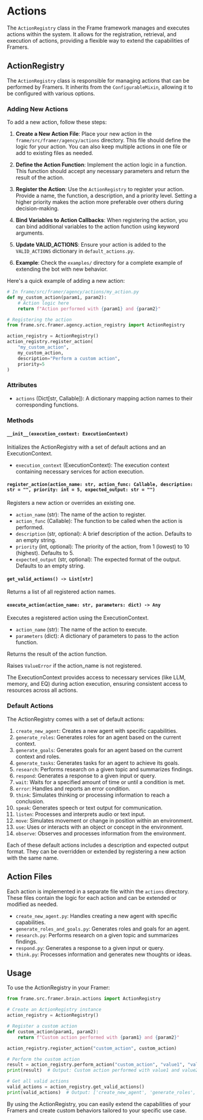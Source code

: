 # Actions

The `ActionRegistry` class in the Frame framework manages and executes actions within the system. It allows for the registration, retrieval, and execution of actions, providing a flexible way to extend the capabilities of Framers.

## ActionRegistry

The `ActionRegistry` class is responsible for managing actions that can be performed by Framers. It inherits from the `ConfigurableMixin`, allowing it to be configured with various options.

### Adding New Actions

To add a new action, follow these steps:

1. **Create a New Action File**: Place your new action in the `frame/src/framer/agency/actions` directory. This file should define the logic for your action. You can also keep multiple actions in one file or add to existing files as needed.

2. **Define the Action Function**: Implement the action logic in a function. This function should accept any necessary parameters and return the result of the action.

3. **Register the Action**: Use the `ActionRegistry` to register your action. Provide a name, the function, a description, and a priority level. Setting a higher priority makes the action more preferable over others during decision-making.

4. **Bind Variables to Action Callbacks**: When registering the action, you can bind additional variables to the action function using keyword arguments.

5. **Update VALID_ACTIONS**: Ensure your action is added to the `VALID_ACTIONS` dictionary in `default_actions.py`.

6. **Example**: Check the `examples/` directory for a complete example of extending the bot with new behavior.

Here's a quick example of adding a new action:

```python
# In frame/src/framer/agency/actions/my_action.py
def my_custom_action(param1, param2):
    # Action logic here
    return f"Action performed with {param1} and {param2}"

# Registering the action
from frame.src.framer.agency.action_registry import ActionRegistry

action_registry = ActionRegistry()
action_registry.register_action(
    "my_custom_action",
    my_custom_action,
    description="Perform a custom action",
    priority=5
)
```

### Attributes

- `actions` (Dict[str, Callable]): A dictionary mapping action names to their corresponding functions.

### Methods

#### `__init__(execution_context: ExecutionContext)`

Initializes the ActionRegistry with a set of default actions and an ExecutionContext.

- `execution_context` (ExecutionContext): The execution context containing necessary services for action execution.

#### `register_action(action_name: str, action_func: Callable, description: str = "", priority: int = 5, expected_output: str = "")`

Registers a new action or overrides an existing one.

- `action_name` (str): The name of the action to register.
- `action_func` (Callable): The function to be called when the action is performed.
- `description` (str, optional): A brief description of the action. Defaults to an empty string.
- `priority` (int, optional): The priority of the action, from 1 (lowest) to 10 (highest). Defaults to 5.
- `expected_output` (str, optional): The expected format of the output. Defaults to an empty string.

#### `get_valid_actions() -> List[str]`

Returns a list of all registered action names.

#### `execute_action(action_name: str, parameters: dict) -> Any`

Executes a registered action using the ExecutionContext.

- `action_name` (str): The name of the action to execute.
- `parameters` (dict): A dictionary of parameters to pass to the action function.

Returns the result of the action function.

Raises `ValueError` if the action_name is not registered.

The ExecutionContext provides access to necessary services (like LLM, memory, and EQ) during action execution, ensuring consistent access to resources across all actions.

### Default Actions

The ActionRegistry comes with a set of default actions:

1. `create_new_agent`: Creates a new agent with specific capabilities.
2. `generate_roles`: Generates roles for an agent based on the current context.
3. `generate_goals`: Generates goals for an agent based on the current context and roles.
4. `generate_tasks`: Generates tasks for an agent to achieve its goals.
5. `research`: Performs research on a given topic and summarizes findings.
6. `respond`: Generates a response to a given input or query.
7. `wait`: Waits for a specified amount of time or until a condition is met.
8. `error`: Handles and reports an error condition.
9. `think`: Simulates thinking or processing information to reach a conclusion.
10. `speak`: Generates speech or text output for communication.
11. `listen`: Processes and interprets audio or text input.
12. `move`: Simulates movement or change in position within an environment.
13. `use`: Uses or interacts with an object or concept in the environment.
14. `observe`: Observes and processes information from the environment.

Each of these default actions includes a description and expected output format. They can be overridden or extended by registering a new action with the same name.

## Action Files

Each action is implemented in a separate file within the `actions` directory. These files contain the logic for each action and can be extended or modified as needed.

- `create_new_agent.py`: Handles creating a new agent with specific capabilities.
- `generate_roles_and_goals.py`: Generates roles and goals for an agent.
- `research.py`: Performs research on a given topic and summarizes findings.
- `respond.py`: Generates a response to a given input or query.
- `think.py`: Processes information and generates new thoughts or ideas.

## Usage

To use the ActionRegistry in your Framer:

```python
from frame.src.framer.brain.actions import ActionRegistry

# Create an ActionRegistry instance
action_registry = ActionRegistry()

# Register a custom action
def custom_action(param1, param2):
    return f"Custom action performed with {param1} and {param2}"

action_registry.register_action("custom_action", custom_action)

# Perform the custom action
result = action_registry.perform_action("custom_action", "value1", "value2")
print(result)  # Output: Custom action performed with value1 and value2

# Get all valid actions
valid_actions = action_registry.get_valid_actions()
print(valid_actions)  # Output: ['create_new_agent', 'generate_roles', ..., 'custom_action']
```

By using the ActionRegistry, you can easily extend the capabilities of your Framers and create custom behaviors tailored to your specific use case.
